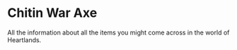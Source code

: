 # Chitin War Axe


All the information about all the items you might come across in the world of Heartlands.

